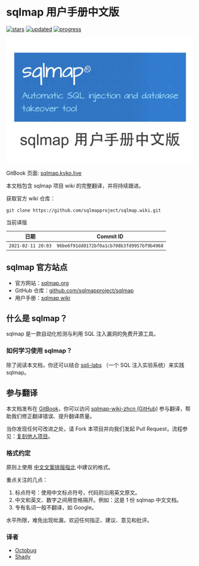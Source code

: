 # sqlmap 用户手册中文版

[![stars](https://img.shields.io/github/stars/kvko/sqlmap-wiki-zhcn.svg)](https://github.com/kvko/sqlmap-wiki-zhcn)
[![updated](https://img.shields.io/github/last-commit/kvko/sqlmap-wiki-zhcn/master.svg?color=%23c16927&label=updated)](https://github.com/kvko/sqlmap-wiki-zhcn/commits/master)
[![progress](https://img.shields.io/badge/progress-100%25-green.svg)](https://github.com/kvko/sqlmap-wiki-zhcn/commits/master)

![cover](cover_readme.jpg)

[repo]: https://github.com/kvko/sqlmap-wiki-zhcn
[host]: https://sqlmap.kvko.live

GitBook 页面: [sqlmap.kvko.live][host]

本文档包含 sqlmap 项目 wiki 的完整翻译，并将持续跟进。

获取官方 wiki 仓库：

```shell
git clone https://github.com/sqlmapproject/sqlmap.wiki.git
```

当前译版

| 日期               | Commit ID                                  |
| ------------------ | ------------------------------------------ |
| `2021-02-11 20:03` | `96be6f91dd0172bf0a1cb708b3fd9957bf9b4968` |

## sqlmap 官方站点

* 官方网站：[sqlmap.org](http://sqlmap.org/)
* GitHub 仓库：[github.com/sqlmapproject/sqlmap](https://github.com/sqlmapproject/sqlmap)
* 用户手册：[sqlmap wiki](https://github.com/sqlmapproject/sqlmap/wiki)

## 什么是 sqlmap？

sqlmap 是一款自动化检测与利用 SQL 注入漏洞的免费开源工具。

### 如何学习使用 sqlmap？

除了阅读本文档，你还可以结合 [sqli-labs](https://github.com/Audi-1/sqli-labs)
（一个 SQL 注入实验系统）来实践 sqlmap。

## 参与翻译

本文档发布在 [GitBook][host]，你可以访问 [sqlmap-wiki-zhcn (GitHub)][repo]
参与翻译，帮助我们修正翻译错误、提升翻译质量。

当你发现任何可改进之处，请 Fork 本项目并向我们发起 Pull Request，流程参见：[复刻他人项目](https://itechub.gitbook.io/github-guides-zhcn/forking-projects/intro)。

### 格式约定

原则上使用 [中文文案排版指北](https://github.com/mzlogin/chinese-copywriting-guidelines) 中建议的格式。

重点关注的几点：

1. 标点符号：使用中文标点符号，代码则沿用英文原文。
2. 中文和英文、数字之间用空格隔开。例如：这是 1 份 sqlmap 中文文档。
3. 专有名词一般不翻译，如 Google。

水平所限，难免出现纰漏，欢迎任何指正、建议、意见和批评。

### 译者

* [Octobug](https://github.com/Octobug)
* [Shady](https://github.com/shady-robot)
